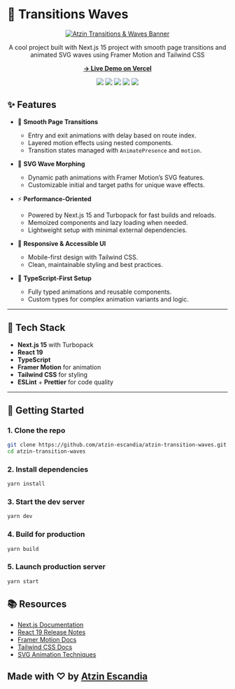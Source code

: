 # 🌊 Transitions Waves

<div align="center">
  <a href="https://atzinescandia.dev" target="_blank" rel="noopener noreferrer">
    <img src="https://cdn.jsdelivr.net/gh/atzin-escandia/video-assets/banner.png" alt="Atzin Transitions & Waves Banner" />
  </a>

  <p>A cool project built with Next.js 15 project with smooth page transitions and animated SVG waves using Framer Motion and Tailwind CSS</p>
  <p><a href="https://atzin-transition-waves.vercel.app" target="_blank" rel="noopener noreferrer"><strong>→ Live Demo on Vercel</strong></a></p>

  <div>
    <img src="https://img.shields.io/badge/Next.js-000000?style=for-the-badge&logo=nextdotjs&logoColor=white" />
    <img src="https://img.shields.io/badge/React-20232A?style=for-the-badge&logo=react&logoColor=61DAFB" />
    <img src="https://img.shields.io/badge/TypeScript-3178C6?style=for-the-badge&logo=typescript&logoColor=white" />
    <img src="https://img.shields.io/badge/Framer_Motion-0055FF?style=for-the-badge" />
    <img src="https://img.shields.io/badge/TailwindCSS-06B6D4?style=for-the-badge&logo=tailwindcss&logoColor=white" />
  </div>
</div>

## ✨ Features

-   🚀 **Smooth Page Transitions**

    -   Entry and exit animations with delay based on route index.
    -   Layered motion effects using nested components.
    -   Transition states managed with `AnimatePresence` and `motion`.

-   🌊 **SVG Wave Morphing**

    -   Dynamic path animations with Framer Motion’s SVG features.
    -   Customizable initial and target paths for unique wave effects.

-   ⚡ **Performance-Oriented**

    -   Powered by Next.js 15 and Turbopack for fast builds and reloads.
    -   Memoized components and lazy loading when needed.
    -   Lightweight setup with minimal external dependencies.

-   🎨 **Responsive & Accessible UI**

    -   Mobile-first design with Tailwind CSS.
    -   Clean, maintainable styling and best practices.

-   🔧 **TypeScript-First Setup**

    -   Fully typed animations and reusable components.
    -   Custom types for complex animation variants and logic.

---

## 🔧 Tech Stack

-   **Next.js 15** with Turbopack
-   **React 19**
-   **TypeScript**
-   **Framer Motion** for animation
-   **Tailwind CSS** for styling
-   **ESLint** + **Prettier** for code quality

---

## 🚀 Getting Started

### 1. Clone the repo

```bash
git clone https://github.com/atzin-escandia/atzin-transition-waves.git
cd atzin-transition-waves
```

### 2. Install dependencies

```bash
yarn install
```

### 3. Start the dev server

```bash
yarn dev
```

### 4. Build for production

```bash
yarn build
```

### 5. Launch production server

```bash
yarn start
```

## 📚 Resources

-   [Next.js Documentation](https://nextjs.org/docs)
-   [React 19 Release Notes](https://reactjs.org/blog/2024/03/20/react-v19.html)
-   [Framer Motion Docs](https://www.framer.com/motion/)
-   [Tailwind CSS Docs](https://tailwindcss.com/docs)
-   [SVG Animation Techniques](https://css-tricks.com/svg-path-animation-on-scroll/)

## Made with ♡ by [Atzin Escandia](https://atzinescandia.dev/)
